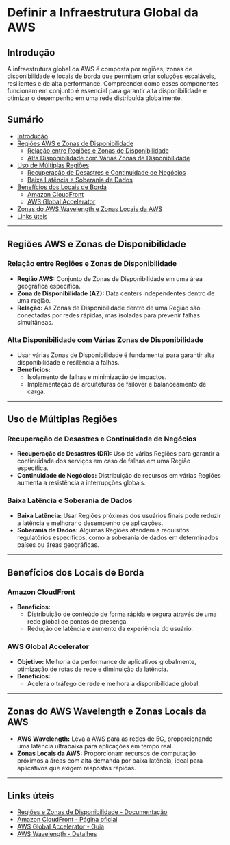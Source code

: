 # Definir a Infraestrutura Global da AWS  

## Introdução  
A infraestrutura global da AWS é composta por regiões, zonas de disponibilidade e locais de borda que permitem criar soluções escaláveis, resilientes e de alta performance. Compreender como esses componentes funcionam em conjunto é essencial para garantir alta disponibilidade e otimizar o desempenho em uma rede distribuída globalmente.  

## Sumário  
- [Introdução](#introdução)  
- [Regiões AWS e Zonas de Disponibilidade](#regiões-aws-e-zonas-de-disponibilidade)  
  - [Relação entre Regiões e Zonas de Disponibilidade](#relação-entre-regiões-e-zonas-de-disponibilidade)  
  - [Alta Disponibilidade com Várias Zonas de Disponibilidade](#alta-disponibilidade-com-várias-zonas-de-disponibilidade)  
- [Uso de Múltiplas Regiões](#uso-de-múltiplas-regiões)  
  - [Recuperação de Desastres e Continuidade de Negócios](#recuperação-de-desastres-e-continuidade-de-negócios)  
  - [Baixa Latência e Soberania de Dados](#baixa-latência-e-soberania-de-dados)  
- [Benefícios dos Locais de Borda](#benefícios-dos-locais-de-borda)  
  - [Amazon CloudFront](#amazon-cloudfront)  
  - [AWS Global Accelerator](#aws-global-accelerator)  
- [Zonas do AWS Wavelength e Zonas Locais da AWS](#zonas-do-aws-wavelength-e-zonas-locais-da-aws)  
- [Links úteis](#links-úteis)  

---

## Regiões AWS e Zonas de Disponibilidade  

### Relação entre Regiões e Zonas de Disponibilidade  
- **Região AWS:** Conjunto de Zonas de Disponibilidade em uma área geográfica específica.  
- **Zona de Disponibilidade (AZ):** Data centers independentes dentro de uma região.  
- **Relação:** As Zonas de Disponibilidade dentro de uma Região são conectadas por redes rápidas, mas isoladas para prevenir falhas simultâneas.  

### Alta Disponibilidade com Várias Zonas de Disponibilidade  
- Usar várias Zonas de Disponibilidade é fundamental para garantir alta disponibilidade e resilência a falhas.  
- **Benefícios:**  
  - Isolamento de falhas e minimização de impactos.  
  - Implementação de arquiteturas de failover e balanceamento de carga.  

---

## Uso de Múltiplas Regiões  

### Recuperação de Desastres e Continuidade de Negócios  
- **Recuperação de Desastres (DR):** Uso de várias Regiões para garantir a continuidade dos serviços em caso de falhas em uma Região específica.  
- **Continuidade de Negócios:** Distribuição de recursos em várias Regiões aumenta a resistência a interrupções globais.  

### Baixa Latência e Soberania de Dados  
- **Baixa Latência:** Usar Regiões próximas dos usuários finais pode reduzir a latência e melhorar o desempenho de aplicações.  
- **Soberania de Dados:** Algumas Regiões atendem a requisitos regulatórios específicos, como a soberania de dados em determinados países ou áreas geográficas.  

---

## Benefícios dos Locais de Borda  

### Amazon CloudFront  
- **Benefícios:**  
  - Distribuição de conteúdo de forma rápida e segura através de uma rede global de pontos de presença.  
  - Redução de latência e aumento da experiência do usuário.  

### AWS Global Accelerator  
- **Objetivo:** Melhoria da performance de aplicativos globalmente, otimização de rotas de rede e diminuição da latência.  
- **Benefícios:**  
  - Acelera o tráfego de rede e melhora a disponibilidade global.  

---

## Zonas do AWS Wavelength e Zonas Locais da AWS  
- **AWS Wavelength:** Leva a AWS para as redes de 5G, proporcionando uma latência ultrabaixa para aplicações em tempo real.  
- **Zonas Locais da AWS:** Proporcionam recursos de computação próximos a áreas com alta demanda por baixa latência, ideal para aplicativos que exigem respostas rápidas.  

---

## Links úteis  
- [Regiões e Zonas de Disponibilidade - Documentação](https://aws.amazon.com/pt/about-aws/global-infrastructure/regional-product-services/)  
- [Amazon CloudFront - Página oficial](https://aws.amazon.com/pt/cloudfront/)  
- [AWS Global Accelerator - Guia](https://aws.amazon.com/pt/global-accelerator/)  
- [AWS Wavelength - Detalhes](https://aws.amazon.com/pt/wavelength/)  
